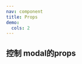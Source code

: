 ```yaml
---
nav: component
title: Props
demo:
  cols: 2
---
```

<!-- 通过 code 标签配置 -->

## 控制 modal的props
<code src="./demo/propsDemo1.tsx"></code>

